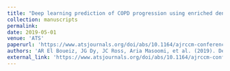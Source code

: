```yaml
---
title: "Deep learning prediction of COPD progression using enriched densitometry phenotypes"
collection: manuscripts
permalink: 
date: 2019-05-01
venue: 'ATS'
paperurl: 'https://www.atsjournals.org/doi/abs/10.1164/ajrccm-conference.2019.199.1_MeetingAbstracts.A4054'
authors: 'AR El Boueiz, JG Dy, JC Ross, Aria Masoomi, et al. (2019). Deep learning prediction of COPD progression using enriched densitometry phenotypes. <i>ATS Abstracts</i>.'
external_link: 'https://www.atsjournals.org/doi/abs/10.1164/ajrccm-conference.2019.199.1_MeetingAbstracts.A4054'
---
```

